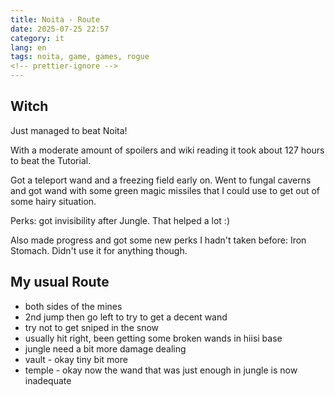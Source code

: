 ```yaml
---
title: Noita - Route
date: 2025-07-25 22:57
category: it
lang: en
tags: noita, game, games, rogue
<!-- prettier-ignore -->
---
```


## Witch

Just managed to beat Noita!

With a moderate amount of spoilers and wiki reading it took about 127 hours to beat the Tutorial.

Got a teleport wand and a freezing field early on. Went to fungal caverns and got wand with some green magic missiles that I could use to get out of some hairy situation.

Perks: got invisibility after Jungle. That helped a lot :)

Also made progress and got some new perks I hadn't taken before: Iron Stomach. Didn't use it for anything though.

## My usual Route

- both sides of the mines
- 2nd jump then go left to try to get a decent wand
- try not to get sniped in the snow
- usually hit right, been getting some broken wands in hiisi base
- jungle need a bit more damage dealing
- vault - okay tiny bit more
- temple - okay now the wand that was just enough in jungle is now inadequate
